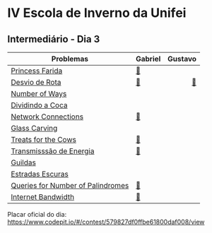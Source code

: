 # IV Escola de Inverno da Unifei

## Intermediário - Dia 3 
Problemas | Gabriel | Gustavo
--------- | ------ | ------:
[Princess Farida](http://www.spoj.com/problems/FARIDA/) | [:balloon:](FARIDA-Gabriel.cpp) |
[Desvio de Rota](https://www.urionlinejudge.com.br/judge/pt/problems/view/1123) | [:balloon:](1123-Gabriel.cpp) | [:balloon:](1123Gustavo.cpp) | |
[Number of Ways](http://codeforces.com/problemset/problem/466/C) | |
[Dividindo a Coca](https://www.urionlinejudge.com.br/judge/pt/problems/view/1549) | |
[Network Connections](https://uva.onlinejudge.org/index.php?option=onlinejudge&page=show_problem&problem=734) | [:balloon:](793-Gabriel.cpp) |
[Glass Carving](http://codeforces.com/problemset/problem/527/C) | |
[Treats for the Cows](http://www.spoj.com/problems/TRT/) | [:balloon:](TRT-Gabriel.cpp) |
[Transmisssão de Energia](http://br.spoj.com/problems/ENERGIA/) | [:balloon:](ENERGIA-Gabriel.cpp) |
[Guildas](https://www.urionlinejudge.com.br/judge/pt/problems/view/1527) | |
[Estradas Escuras](https://www.urionlinejudge.com.br/judge/pt/problems/view/1152) | |
[Queries for Number of Palindromes](http://codeforces.com/problemset/problem/245/H) | [:balloon:](245H-Gabriel.cpp) |
[Internet Bandwidth](https://uva.onlinejudge.org/index.php?option=onlinejudge&page=show_problem&problem=761) | [:balloon:](820-Gabriel.cpp) |

Placar oficial do dia:
https://www.codepit.io/#/contest/579827df0ffbe61800daf008/view
